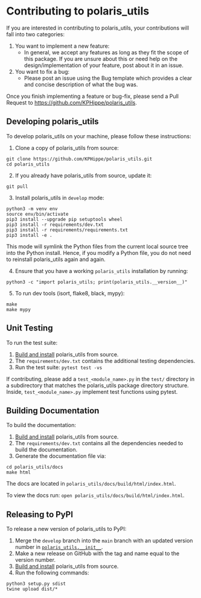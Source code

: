 # Contributing to polaris_utils

If you are interested in contributing to polaris_utils, your contributions will fall into two categories:

1. You want to implement a new feature:
    - In general, we accept any features as long as they fit the scope of this package. If you are unsure about this or need help on the design/implementation of your feature, post about it in an issue.
2. You want to fix a bug:
    - Please post an issue using the Bug template which provides a clear and concise description of what the bug was.

Once you finish implementing a feature or bug-fix, please send a Pull Request to https://github.com/KPHippe/polaris_utils.

## Developing polaris_utils

To develop polaris_utils on your machine, please follow these instructions:

1. Clone a copy of polaris_utils from source:

```
git clone https://github.com/KPHippe/polaris_utils.git
cd polaris_utils
```

2. If you already have polaris_utils from source, update it:

```
git pull
```

3. Install polaris_utils in `develop` mode:

```
python3 -m venv env
source env/bin/activate
pip3 install --upgrade pip setuptools wheel
pip3 install -r requirements/dev.txt
pip3 install -r requirements/requirements.txt
pip3 install -e .
```

This mode will symlink the Python files from the current local source tree into the Python install.
Hence, if you modify a Python file, you do not need to reinstall polaris_utils again and again.

4. Ensure that you have a working `polaris_utils` installation by running:

```
python3 -c "import polaris_utils; print(polaris_utils.__version__)"
```

5. To run dev tools (isort, flake8, black, mypy):

```
make
make mypy
```

## Unit Testing

To run the test suite:

1. [Build and install](#developing-polaris_utils) polaris_utils from source.
2. The `requirements/dev.txt` contains the additional testing dependencies.
3. Run the test suite: `pytest test -vs`

If contributing, please add a `test_<module_name>.py` in the `test/` directory
in a subdirectory that matches the polaris_utils package directory structure. Inside,
`test_<module_name>.py` implement test functions using pytest.

## Building Documentation

To build the documentation:

1. [Build and install](#developing-polaris_utils) polaris_utils from source.
2. The `requirements/dev.txt` contains all the dependencies needed to build the documentation.
3. Generate the documentation file via:
```
cd polaris_utils/docs
make html
```
The docs are located in `polaris_utils/docs/build/html/index.html`.

To view the docs run: `open polaris_utils/docs/build/html/index.html`.

## Releasing to PyPI

To release a new version of polaris_utils to PyPI:

1. Merge the `develop` branch into the `main` branch with an updated version number in [`polaris_utils.__init__`](https://github.com/ramanathanlab/polaris_utils/blob/main/polaris_utils/__init__.py).
2. Make a new release on GitHub with the tag and name equal to the version number.
3. [Build and install](#developing-polaris_utils) polaris_utils from source.
4. Run the following commands:
```
python3 setup.py sdist
twine upload dist/*
```